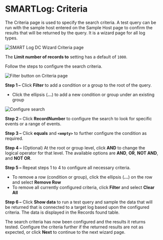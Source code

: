 # SMARTLog: Criteria

The Criteria page is used to specify the search criteria. A test query can be run with the sample
host entered on the Sample Host page to confirm the results that will be returned by the query. It
is a wizard page for all log types.

![SMART Log DC Wizard Criteria page](/img/product_docs/accessanalyzer/11.6/admin/datacollector/smartlog/criteria.webp)

The **Limit number of records to** setting has a default of `1000`.

Follow the steps to configure the search criteria.

![Filter button on Criteria page](/img/product_docs/accessanalyzer/11.6/admin/datacollector/smartlog/criteriafilter.webp)

**Step 1 –** Click **Filter** to add a condition or a group to the root of the query.

- Click the ellipsis (**…**) to add a new condition or group under an existing group

![Configure search](/img/product_docs/accessanalyzer/11.6/admin/datacollector/smartlog/criteriarecordnumber.webp)

**Step 2 –** Click **RecordNumber** to configure the search to look for specific events or a range
of events.

**Step 3 –** Click **equals** and **`<empty>`** to further configure the condition as required.

**Step 4 –** (Optional) At the root or group level, click **AND** to change the logical operator for
that level. The available options are **AND**, **OR**, **NOT AND**, and **NOT OR**.

**Step 5 –** Repeat steps 1 to 4 to configure all necessary criteria.

- To remove a row (condition or group), click the ellipsis (**…**) on the row and select **Remove
  Row**
- To remove all currently configured criteria, click **Filter** and select **Clear All**

**Step 6 –** Click **Show data** to run a test query and sample the data that will be returned that
is connected to a target log based upon the configured criteria. The data is displayed in the
Records found table.

The search criteria has now been configured and the results it returns tested. Configure the
criteria further if the returned results are not as expected, or click **Next** to continue to the
next wizard page.
